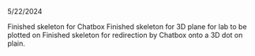 5/22/2024

Finished skeleton for Chatbox
Finished skeleton for 3D plane for lab to be plotted on 
Finished skeleton for redirection by Chatbox onto a 3D dot on plain.